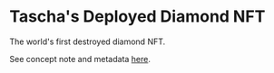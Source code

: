 # Tascha's Deployed Diamond NFT

The world's first destroyed diamond NFT.

See concept note and metadata [here](https://taschalabs.com/the-worlds-1st-destroyed-diamond-nft-who-what-when-where-why-how/).